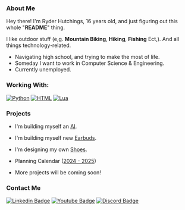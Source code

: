 ### About Me
Hey there! I'm Ryder Hutchings, 16 years old, and just figuring out this whole "**README**" thing.

I like outdoor stuff (e,g. **Mountain Biking**, **Hiking**, **Fishing** Ect,). And all things technology-related.

- Navigating high school, and trying to make the most of life.
- Someday I want to work in Computer Science & Engineering.
- Currently unemployed.


### Working With:
[![Python](https://img.shields.io/badge/Python-4B8BBE?style=for-the-badge&logo=python&logoColor=white)](https://developer.mozilla.org/en-US/docs/Glossary/Python)
[![HTML](https://img.shields.io/badge/HTML-F06529?style=for-the-badge&logo=html5&logoColor=white)](https://developer.mozilla.org/en-US/docs/Web/HTML)
[![Lua](https://img.shields.io/badge/Lua-000081?style=for-the-badge&logo=Lua&logoColor=white)]()
<!-- [![CSS](https://img.shields.io/badge/CSS3-1572B6?style=for-the-badge&logo=css3&logoColor=white)](https://developer.mozilla.org/en-US/docs/Web/CSS) -->

### Projects

- I'm building myself an <a href="">AI<a/>. <br>

- I'm building myself new <a href="">Earbuds<a/>. <br>

- I'm designing my own <a href="">Shoes<a/>. <br>

- Planning Calendar (<a href="">2024 - 2025<a/>)
- More projects will be coming soon!

<!-- [![GitHub](https://img.shields.io/github/followers/ryderhutchings.svg?style=social&label=Follow&maxAge=2592000)]() <br>
[![YouTube](https://img.shields.io/youtube/channel/subscribers/UCfYoumlckdDcox4TtxZiKtA)]() <br> -->

### Contact Me
[![Linkedin Badge](https://img.shields.io/badge/-Linkedin-blue?style=for-the-badge&logo=Linkedin&logoColor=white&link=)]()
[![Youtube Badge](https://img.shields.io/badge/YouTube-FF0000?style=for-the-badge&logo=youtube&logoColor=white)](https://www.youtube.com/@ryderhutchings)
[![Discord Badge](https://img.shields.io/badge/Discord-5865F2?style=for-the-badge&logo=discord&logoColor=white)]()


